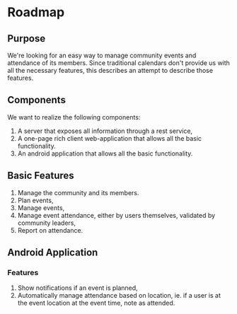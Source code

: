 # Roadmap

## Purpose

We're looking for an easy way to manage community events and attendance of its 
members. Since traditional calendars don't provide us with all the necessary 
features, this describes an attempt to describe those features.


## Components

We want to realize the following components:
1. A server that exposes all information through a rest service,
2. A one-page rich client web-application that allows all the basic 
   functionality.
3. An android application that allows all the basic functionality.


## Basic Features

1. Manage the community and its members.
2. Plan events,
3. Manage events,
4. Manage event attendance, either by users themselves, validated by community 
   leaders,
5. Report on attendance.

## Android Application

### Features

1. Show notifications if an event is planned,
2. Automatically manage attendance based on location, ie. if a user is at the 
event location at the event time, note as attended.

